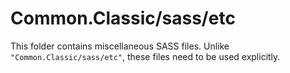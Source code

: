 # Common.Classic/sass/etc

This folder contains miscellaneous SASS files. Unlike `"Common.Classic/sass/etc"`, these files
need to be used explicitly.
